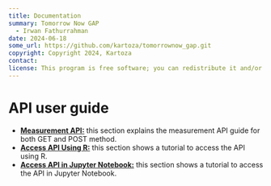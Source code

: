 ```yaml
---
title: Documentation
summary: Tomorrow Now GAP
  - Irwan Fathurrahman
date: 2024-06-18
some_url: https://github.com/kartoza/tomorrownow_gap.git
copyright: Copyright 2024, Kartoza
contact:
license: This program is free software; you can redistribute it and/or modify it under the terms of the GNU Affero General Public License as published by the Free Software Foundation; either version 3 of the License, or (at your option) any later version.
---
```


# API user guide

* **[Measurement API:](./measurement.md)** this section explains the measurement API guide for both GET and POST method.
* **[Access API Using R:](./access-api-using-r.md)** this section shows a tutorial to access the API using R.
* **[Access API in Jupyter Notebook:](./access-api-using-jupyter.md)** this section shows a tutorial to access the API in Jupyter Notebook.
